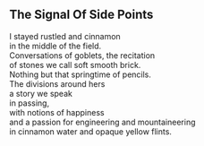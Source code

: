 The Signal Of Side Points
-------------------------
I stayed rustled and cinnamon  
in the middle of the field.  
Conversations of goblets, the recitation  
of stones we call soft smooth brick.  
Nothing but that springtime of pencils.  
The divisions around hers  
a story we speak  
in passing,  
with notions of happiness  
and a passion for engineering and mountaineering  
in cinnamon water and opaque yellow flints.  
